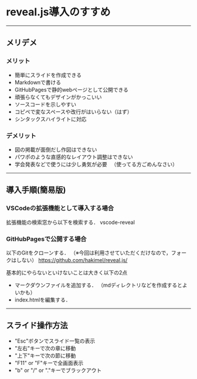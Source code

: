 # reveal.js導入のすすめ

---

## メリデメ

### メリット
* 簡単にスライドを作成できる
 * Markdownで書ける
 * GitHubPagesで静的webページとして公開できる
 * 頑張らなくてもデザインがかっこいい
* ソースコードを示しやすい
 * コピペで変なスペースや改行がはいらない（はず）
 * シンタックスハイライトに対応

### デメリット
* 図の掲載が面倒だし作図はできない
* パワポのような直感的なレイアウト調整はできない
* 学会発表などで使うには少し勇気が必要
　（使ってる方ごめんなさい）

---

## 導入手順(簡易版)

### VSCodeの拡張機能として導入する場合
拡張機能の検索窓から以下を検索する．
vscode-reveal

### GitHubPagesで公開する場合
以下のGitをクローンする．
（※今回は利用させていただくだけなので，フォークはしない）
https://github.com/hakimel/reveal.js/

基本的にやらないといけないことは大きく以下の2点
* マークダウンファイルを追加する．
（mdディレクトリなどを作成するとよいかも）
* index.htmlを編集する．

---

## スライド操作方法
* "Esc"ボタンでスライド一覧の表示
* "左右"キーで次の章に移動
* "上下"キーで次の節に移動
* "F11" or "F"キーで全画面表示
* "b" or "/" or "."キーでブラックアウト